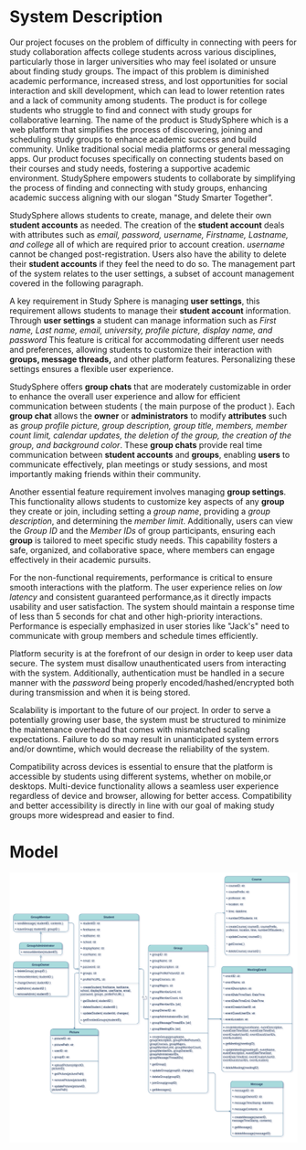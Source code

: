 # System Description

Our project focuses on the problem of difficulty in connecting with peers for study collaboration affects college students across various disciplines, particularly those in larger universities who may feel isolated or unsure about finding study groups. The impact of this problem is diminished academic performance, increased stress, and lost opportunities for social interaction and skill development, which can lead to lower retention rates and a lack of community among students. The product is for college students who struggle to find and connect with study groups for collaborative learning. The name of the product is StudySphere which is a web platform that simplifies the process of discovering, joining and scheduling study groups to enhance academic success and build community. Unlike traditional social media platforms or general messaging apps. Our product focuses specifically on connecting students based on their courses and study needs, fostering a supportive academic environment. StudySphere empowers students to collaborate by simplifying the process of finding and connecting with study groups, enhancing academic success aligning with our slogan "Study Smarter Together”.

StudySphere allows students to create, manage, and delete their own **student accounts** as needed. The creation of the **student account** deals with attributes such as *email, password, username, Firstname, Lastname, and college* all of which are required prior to account creation. *username* cannot be changed post-registration. Users also have the ability to delete their **student accounts** if they feel the need to do so. The management part of the system relates to the user settings, a subset of account management covered in the following paragraph.

A key requirement in Study Sphere is managing **user settings**, this requirement allows students to manage their **student account** information. Through **user settings** a student can manage information such as *First name, Last name, email, university, profile picture, display name, and password* This feature is critical for accommodating different user needs and preferences, allowing students to customize their interaction with **groups, message threads,** and other platform features. Personalizing these settings ensures a flexible user experience. 

StudySphere offers **group chats** that are moderately customizable in order to enhance the overall user experience and allow for efficient communication between students ( the main purpose of the product ). Each **group chat** allows the **owner** or **administrators** to modify **attributes** such as *group profile picture, group description, group title, members, member count limit, calendar updates, the deletion of the group, the creation of the group, and background color*. These **group chats** provide real time communication between **student accounts** and **groups**, enabling **users** to communicate effectively, plan meetings or study sessions, and most importantly making friends within their community.

Another essential feature requirement involves managing **group settings**. This functionality allows students to customize key aspects of any **group** they create or join, including setting a *group name*, providing a *group description*, and determining the *member limit*. Additionally, users can view the *Group ID* and the *Member IDs* of group participants, ensuring each **group** is tailored to meet specific study needs. This capability fosters a safe, organized, and collaborative space, where members can engage effectively in their academic pursuits.

For the non-functional requirements, performance is critical to ensure smooth interactions with the platform. The user experience relies on *low latency* and consistent guaranteed performance,as it directly impacts usability and user satisfaction. The system should maintain a response time of less than 5 seconds for chat and other high-priority interactions. Performance is especially emphasized in user stories like "Jack's" need to communicate with group members and schedule times efficiently.

Platform security is at the forefront of our design in order to keep user data secure. The system must disallow unauthenticated users from interacting with the system. Additionally, authentication must be handled in a secure manner with the *password* being properly encoded/hashed/encrypted both during transmission and when it is being stored.

Scalability is important to the future of our project. In order to serve a potentially growing user base, the system must be structured to minimize the maintenance overhead that comes with mismatched scaling expectations. Failure to do so may result in unanticipated system errors and/or downtime, which would decrease the reliability of the system.

Compatibility across devices is essential to ensure that the platform is accessible by students using different systems, whether on mobile,or desktops. Multi-device functionality allows a seamless user experience regardless of device and browser, allowing for better access. Compatibility and better accessibility is directly in line with our goal of making study groups more widespread and easier to find.

# Model

![UML Class Diagram for Study Sphere](res/deliverable3ClassDiagram.png)
